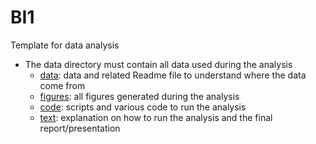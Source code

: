 # BI1

Template for data analysis

 * The data directory must contain all data used during the analysis
   * [data](data/readme.md): data and related Readme file to understand where the data come from
   * [figures](figures/readme.md): all figures generated during the analysis
   * [code](code/readme.md): scripts and various code to run the analysis
   * [text](text/readme.md): explanation on how to run the analysis and the final report/presentation
